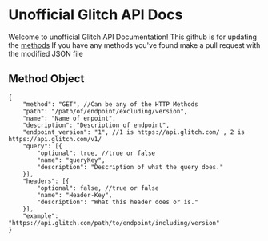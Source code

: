 # Unofficial Glitch API Docs
Welcome to unofficial Glitch API Documentation! 
This github is for updating the [methods](https://github.com/TurboBiscuit/glitch-api-docs/blob/master/methods.json)
If you have any methods you've found make a pull request with the modified JSON file

## Method Object
```jsonc
{
    "method": "GET", //Can be any of the HTTP Methods
    "path": "/path/of/endpoint/excluding/version",
    "name": "Name of enpoint",
    "description": "Description of endpoint",
    "endpoint_version": "1", //1 is https://api.glitch.com/ , 2 is https://api.glitch.com/v1/
    "query": [{
        "optional": true, //true or false
        "name": "queryKey",
        "description": "Description of what the query does."
    }],
    "headers": [{
        "optional": false, //true or false
        "name": "Header-Key",
        "description": "What this header does or is."
    }],
    "example": "https://api.glitch.com/path/to/endpoint/including/version"
}
```
